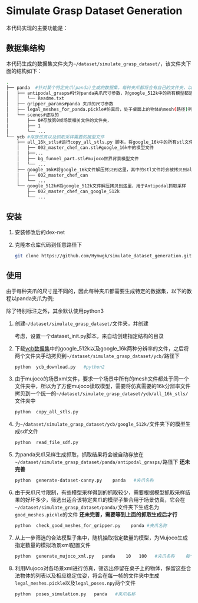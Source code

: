 # Simulate  Grasp Dataset Generation

本代码实现的主要功能是：



## 数据集结构

本代码生成的数据集文件夹为`~/dataset/simulate_grasp_dataset/`，该文件夹下面的结构如下：

```bash
.
├── panda  #针对某个特定夹爪(panda)生成的数据集，每种夹爪都将会有自己的文件夹，以下以panda夹爪为例
│   ├── antipodal_grasps#针对panda夹爪尺寸参数，对google_512k中的所有模型都进行Antipodal采样
│   │   └── Readme.txt
│   ├── gripper_params#panda 夹爪的尺寸参数
│   ├── legal_meshes_for_panda.pickle#仿真后，处于桌面上的物体的mesh(路径)列表
│   └── scenes#虚拟的
│       ├── 0#存放第0帧场景相关文件的文件夹，
│       ├── 1
│       └── ...
└── ycb #存放仿真以及抓取采样需要的模型文件
    ├── all_16k_stls#运行copy_all_stls.py 脚本，将google_16k中的所有stl文件拷贝到该文件夹，将会作为模型库供mujoco仿真
    │   ├── 002_master_chef_can.stl#google_16k中的模型文件
    │   ├──...
    │   ├── bg_funnel_part.stl#mujoco世界背景模型文件
    │   └── ...
    ├── google_16k#将google_16k文件解压拷贝到这里，其中的stl文件将会被拷贝到all_16k_stls
    │   ├── 002_master_chef_can
    │   └── ...
    └── google_512k#将google_512k文件解压拷贝到这里，用于Antipodal抓取采样
        ├── 002_master_chef_can_google_512k
        └── ...


```



## 安装

1. 安装修改后的dex-net

2. 克隆本仓库代码到任意路径下

   ```bash
   git clone https://github.com/Hymwgk/simulate_dataset_generation.git
   ```

   

## 使用 

由于每种夹爪的尺寸是不同的，因此每种夹爪都需要生成特定的数据集，以下的教程以panda夹爪为例;

除了特别标注之外，其余默认使用python3

1. 创建`~/dataset/simulate_grasp_dataset/`文件夹，并创建

   考虑，设置一个dataset_init.py脚本，来自动创建指定结构的目录

2. 下载[ycb数据集](http://ycb-benchmarks.s3-website-us-east-1.amazonaws.com/)中的google_512k以及google_16k两种分辨率的文件，之后将两个文件夹手动拷贝到`~/dataset/simulate_grasp_dataset/ycb/`路径下

   ```bash
   python  ycb_download.py   #python2
   ```

3. 由于mujoco的场景xml文件，要求一个场景中所有的mesh文件都处于同一个文件夹中，所以为了方便mujoco读取模型，需要将仿真需要的16k分辨率文件拷贝到一个统一的`~/dataset/simulate_grasp_dataset/ycb/all_16k_stls/`文件夹中

   ```bash
   python  copy_all_stls.py 
   ```

4. 为`~/dataset/simulate_grasp_dataset/ycb/google_512k/`文件夹下的模型生成sdf文件

   ```bash
   python  read_file_sdf.py
   ```

5. 为panda夹爪采样生成抓取，抓取结果将会被自动存放在`~/dataset/simulate_grasp_dataset/panda/antipodal_grasps/`路径下  **还未完善**

   ```bash
   python  generate-dataset-canny.py    panda   #夹爪名称
   ```


6. 由于夹爪尺寸限制，有些模型采样得到的抓取较少，需要根据模型抓取采样结果的好坏多少，筛选出适合该特定夹爪的模型子集合用于场景仿真，它会在`~/dataset/simulate_grasp_dataset/panda/`文件夹下生成名为`good_meshes.pickle`的文件    **还未完善，需要等到上面的抓取生成后才行**

   ```bash
   python  check_good_meshes_for_gripper.py    panda #夹爪名称
   ```

7. 从上一步筛选的合法模型子集中，随机抽取指定数量的模型，为Mujoco生成指定数量的模拟场景xml配置文件

   ```bash
   python  generate_mujoco_xml.py   panda    10   100   #夹爪名称    每个场景中包含10个物体    生成100个场景
   ```

8. 利用Mujoco对各场景xml进行仿真，筛选出停留在桌子上的物体，保留这些合法物体的列表以及相应稳定位姿，将会在每一帧的文件夹中生成`legal_meshes.pickle`以及`legal_poses.npy`两个文件

   ```bash
   python  poses_simulation.py   panda   #夹爪名称
   ```

   











